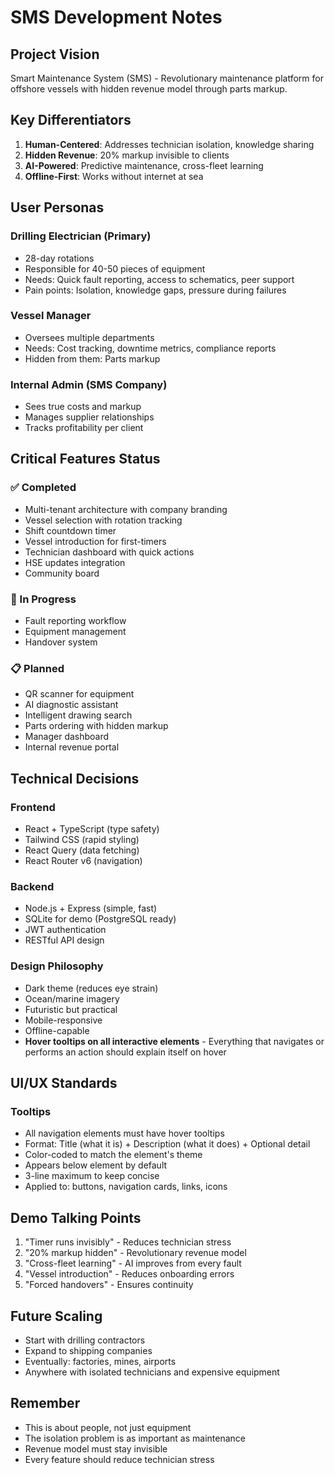 # SMS Development Notes

## Project Vision
Smart Maintenance System (SMS) - Revolutionary maintenance platform for offshore vessels with hidden revenue model through parts markup.

## Key Differentiators
1. **Human-Centered**: Addresses technician isolation, knowledge sharing
2. **Hidden Revenue**: 20% markup invisible to clients
3. **AI-Powered**: Predictive maintenance, cross-fleet learning
4. **Offline-First**: Works without internet at sea

## User Personas

### Drilling Electrician (Primary)
- 28-day rotations
- Responsible for 40-50 pieces of equipment
- Needs: Quick fault reporting, access to schematics, peer support
- Pain points: Isolation, knowledge gaps, pressure during failures

### Vessel Manager
- Oversees multiple departments
- Needs: Cost tracking, downtime metrics, compliance reports
- Hidden from them: Parts markup

### Internal Admin (SMS Company)
- Sees true costs and markup
- Manages supplier relationships
- Tracks profitability per client

## Critical Features Status

### ✅ Completed
- Multi-tenant architecture with company branding
- Vessel selection with rotation tracking
- Shift countdown timer
- Vessel introduction for first-timers
- Technician dashboard with quick actions
- HSE updates integration
- Community board

### 🚧 In Progress
- Fault reporting workflow
- Equipment management
- Handover system

### 📋 Planned
- QR scanner for equipment
- AI diagnostic assistant
- Intelligent drawing search
- Parts ordering with hidden markup
- Manager dashboard
- Internal revenue portal

## Technical Decisions

### Frontend
- React + TypeScript (type safety)
- Tailwind CSS (rapid styling)
- React Query (data fetching)
- React Router v6 (navigation)

### Backend  
- Node.js + Express (simple, fast)
- SQLite for demo (PostgreSQL ready)
- JWT authentication
- RESTful API design

### Design Philosophy
- Dark theme (reduces eye strain)
- Ocean/marine imagery
- Futuristic but practical
- Mobile-responsive
- Offline-capable
- **Hover tooltips on all interactive elements** - Everything that navigates or performs an action should explain itself on hover

## UI/UX Standards
### Tooltips
- All navigation elements must have hover tooltips
- Format: Title (what it is) + Description (what it does) + Optional detail
- Color-coded to match the element's theme
- Appears below element by default
- 3-line maximum to keep concise
- Applied to: buttons, navigation cards, links, icons

## Demo Talking Points
1. "Timer runs invisibly" - Reduces technician stress
2. "20% markup hidden" - Revolutionary revenue model
3. "Cross-fleet learning" - AI improves from every fault
4. "Vessel introduction" - Reduces onboarding errors
5. "Forced handovers" - Ensures continuity

## Future Scaling
- Start with drilling contractors
- Expand to shipping companies
- Eventually: factories, mines, airports
- Anywhere with isolated technicians and expensive equipment

## Remember
- This is about people, not just equipment
- The isolation problem is as important as maintenance
- Revenue model must stay invisible
- Every feature should reduce technician stress